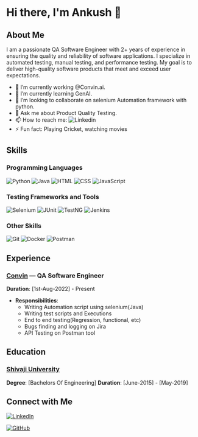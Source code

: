# Hi there, I'm Ankush 👋
<!---
![Banner](https://via.placeholder.com/1200x400.png?text=Welcome+to+My+GitHub+Profile)
-->
## About Me

I am a passionate QA Software Engineer with 2+ years of experience in ensuring the quality and reliability of software applications. I specialize in automated testing, manual testing, and performance testing. My goal is to deliver high-quality software products that meet and exceed user expectations.

- 🔭 I’m currently working @Convin.ai.
- 🌱 I’m currently learning GenAI.
- 👯 I’m looking to collaborate on selenium Automation framework with python.
- 💬 Ask me about Product Quality Testing.
- 📫 How to reach me: ![Linkedin](www.linkedin.com/in/ankush-mangave)
- ⚡ Fun fact: Playing Cricket, watching movies
 
## Skills

### Programming Languages
![Python](https://img.shields.io/badge/Python-3670A0?style=for-the-badge&logo=python&logoColor=ffdd54)
![Java](https://img.shields.io/badge/Java-ED8B00?style=for-the-badge&logo=java&logoColor=white)
![HTML](https://img.shields.io/badge/HTML-ED8B00?style=for-the-badge&logo=html&logoColor=ffdd54)
![CSS](https://img.shields.io/badge/CSS-ED8B00?style=for-the-badge&logo=CSS&logoColor=white)
![JavaScript](https://img.shields.io/badge/JavaScript-F7DF1E?style=for-the-badge&logo=javascript&logoColor=black)

### Testing Frameworks and Tools
![Selenium](https://img.shields.io/badge/Selenium-43B02A?style=for-the-badge&logo=selenium&logoColor=white)
![JUnit](https://img.shields.io/badge/JUnit-25A162?style=for-the-badge&logo=junit5&logoColor=white)
![TestNG](https://img.shields.io/badge/TestNG-FF0000?style=for-the-badge&logo=testng&logoColor=white)
![Jenkins](https://img.shields.io/badge/Jenkins-D24939?style=for-the-badge&logo=jenkins&logoColor=white)

### Other Skills
![Git](https://img.shields.io/badge/Git-F05032?style=for-the-badge&logo=git&logoColor=white)
![Docker](https://img.shields.io/badge/Docker-2496ED?style=for-the-badge&logo=docker&logoColor=white)
![Postman](https://img.shields.io/badge/Postman-FF6C37?style=for-the-badge&logo=postman&logoColor=white)

<!---
## Projects

### [Project Name 1](https://github.com/yourusername/project1)
**Description**: A brief description of what this project is about, the technologies used, and your role in it.

**Key Features**:
- Feature 1
- Feature 2
- Feature 3

**Tech Stack**: Python, Selenium, Jenkins

### [Project Name 2](https://github.com/yourusername/project2)
**Description**: A brief description of what this project is about, the technologies used, and your role in it.

**Key Features**:
- Feature 1
- Feature 2
- Feature 3

**Tech Stack**: Java, TestNG, Docker
-->
## Experience

### [Convin](https://convin.ai) — QA Software Engineer
**Duration**: [1st-Aug-2022] - Present
- **Responsibilities**:
  - Writing Automation script using selenium(Java)
  - Writing test scripts and Executions
  - End to end testing(Regression, functional, etc)
  - Bugs finding and logging on Jira
  - API Testing on Postman tool

## Education

### [Shivaji University](https://www.unishivaji.ac.in/)
**Degree**: [Bachelors Of Engineering]
**Duration**: [June-2015] - [May-2019]


## Connect with Me

[![LinkedIn](https://img.shields.io/badge/LinkedIn-0A66C2?style=for-the-badge&logo=linkedin&logoColor=white)](https://www.linkedin.com/in/ankush-mangave)
<!--
[![Twitter](https://img.shields.io/badge/Twitter-1DA1F2?style=for-the-badge&logo=twitter&logoColor=white)](https://twitter.com/)
-->
[![GitHub](https://img.shields.io/badge/GitHub-181717?style=for-the-badge&logo=github&logoColor=white)](https://github.com/ankush09-dev)
